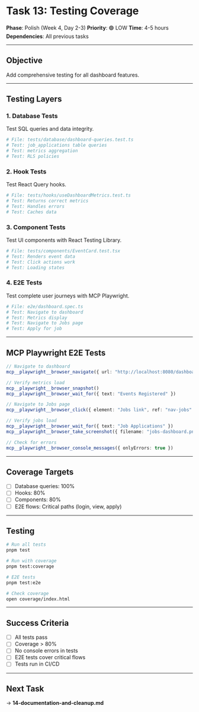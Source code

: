 # Task 13: Testing Coverage

**Phase**: Polish (Week 4, Day 2-3)
**Priority**: 🟢 LOW
**Time**: 4-5 hours
**Dependencies**: All previous tasks

---

## Objective

Add comprehensive testing for all dashboard features.

---

## Testing Layers

### 1. Database Tests

Test SQL queries and data integrity.

```bash
# File: tests/database/dashboard-queries.test.ts
# Test: job_applications table queries
# Test: metrics aggregation
# Test: RLS policies
```

### 2. Hook Tests

Test React Query hooks.

```bash
# File: tests/hooks/useDashboardMetrics.test.ts
# Test: Returns correct metrics
# Test: Handles errors
# Test: Caches data
```

### 3. Component Tests

Test UI components with React Testing Library.

```bash
# File: tests/components/EventCard.test.tsx
# Test: Renders event data
# Test: Click actions work
# Test: Loading states
```

### 4. E2E Tests

Test complete user journeys with MCP Playwright.

```bash
# File: e2e/dashboard.spec.ts
# Test: Navigate to dashboard
# Test: Metrics display
# Test: Navigate to Jobs page
# Test: Apply for job
```

---

## MCP Playwright E2E Tests

```typescript
// Navigate to dashboard
mcp__playwright__browser_navigate({ url: "http://localhost:8080/dashboard" })

// Verify metrics load
mcp__playwright__browser_snapshot()
mcp__playwright__browser_wait_for({ text: "Events Registered" })

// Navigate to Jobs page
mcp__playwright__browser_click({ element: "Jobs link", ref: "nav-jobs" })

// Verify jobs load
mcp__playwright__browser_wait_for({ text: "Job Applications" })
mcp__playwright__browser_take_screenshot({ filename: "jobs-dashboard.png" })

// Check for errors
mcp__playwright__browser_console_messages({ onlyErrors: true })
```

---

## Coverage Targets

- [ ] Database queries: 100%
- [ ] Hooks: 80%
- [ ] Components: 80%
- [ ] E2E flows: Critical paths (login, view, apply)

---

## Testing

```bash
# Run all tests
pnpm test

# Run with coverage
pnpm test:coverage

# E2E tests
pnpm test:e2e

# Check coverage
open coverage/index.html
```

---

## Success Criteria

- [ ] All tests pass
- [ ] Coverage > 80%
- [ ] No console errors in tests
- [ ] E2E tests cover critical flows
- [ ] Tests run in CI/CD

---

## Next Task

→ **14-documentation-and-cleanup.md**
